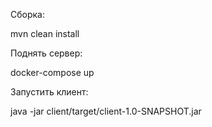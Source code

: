 Сборка:

mvn clean install

Поднять сервер:

docker-compose up

Запустить клиент:

java -jar client/target/client-1.0-SNAPSHOT.jar